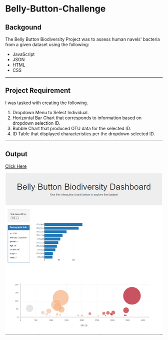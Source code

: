 # Belly-Button-Challenge
## Backgound
The Belly Button Biodiversity Project was to assess human navels' bacteria from a given dataset using the following:
- JavaScript
- JSON
- HTML
- CSS
__________________________________________________________________________________________________________

## Project Requirement
I was tasked with creating the following.
1) Dropdown Menu to Select Individual.
2) Horizontal Bar Chart that corresponds to information based on dropdown selection ID.
3) Bubble Chart that produced OTU data for the selected ID.
4) ID Table that displayed characteristics per the dropdown selected ID.
______________________________________________________________________________________

## Output
[Click Here](https://github.com/TaylorGriggs/Belly-Button-Challenge/blob/main/Graphs.png)

![alt text](https://github.com/TaylorGriggs/Belly-Button-Challenge/blob/main/Graphs.png)
